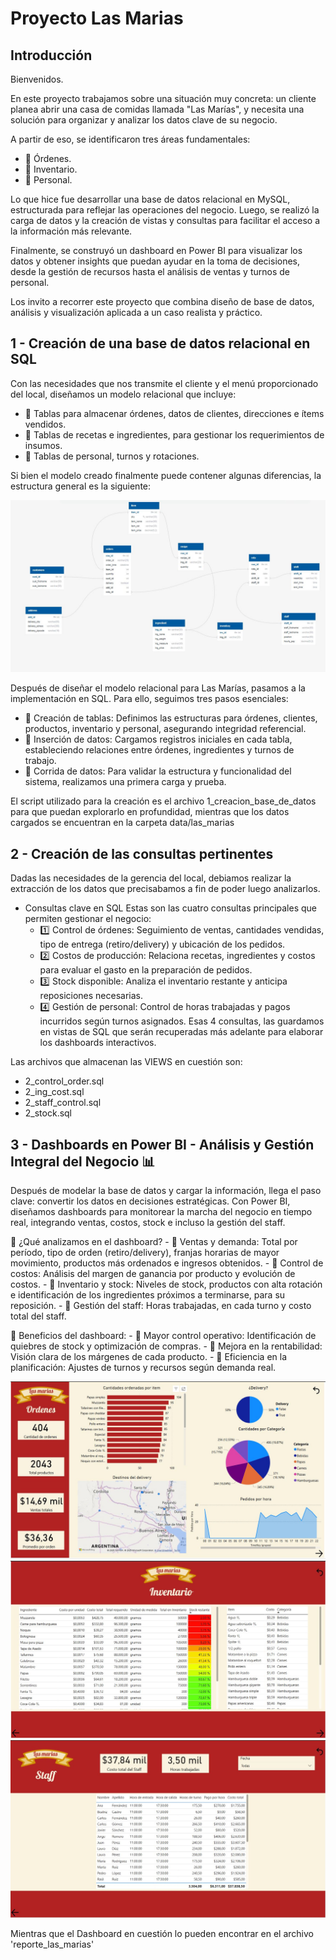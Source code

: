 # Proyecto Las Marias

## Introducción

Bienvenidos.

En este proyecto trabajamos sobre una situación muy concreta: un cliente planea abrir una casa de comidas llamada "Las Marías", y necesita una solución para organizar y analizar los datos clave de su negocio.

A partir de eso, se identificaron tres áreas fundamentales: 
- 🔹 Órdenes. 
- 🔹 Inventario. 
- 🔹 Personal.

Lo que hice fue desarrollar una base de datos relacional en MySQL, estructurada para reflejar las operaciones del negocio. Luego, se realizó la carga de datos y la creación de vistas y consultas para facilitar el acceso a la información más relevante.

Finalmente, se construyó un dashboard en Power BI para visualizar los datos y obtener insights que puedan ayudar en la toma de decisiones, desde la gestión de recursos hasta el análisis de ventas y turnos de personal.

Los invito a recorrer este proyecto que combina diseño de base de datos, análisis y visualización aplicada a un caso realista y práctico.

## 1 - Creación de una base de datos relacional en SQL

Con las necesidades que nos transmite el cliente y el menú proporcionado del local, diseñamos un modelo relacional que incluye:
- 🔹 Tablas para almacenar órdenes, datos de clientes, direcciones e ítems vendidos.
- 🔹 Tablas de recetas e ingredientes, para gestionar los requerimientos de insumos.
- 🔹 Tablas de personal, turnos y rotaciones.

Si bien el modelo creado finalmente puede contener algunas diferencias, la estructura general es la siguiente:

![Modelo relacional de la base de datos de Las Marías](create_bd.JPG)

Después de diseñar el modelo relacional para Las Marías, pasamos a la implementación en SQL. Para ello, seguimos tres pasos esenciales:
- 🔹 Creación de tablas: Definimos las estructuras para órdenes, clientes, productos, inventario y personal, asegurando integridad referencial.
- 🔹 Inserción de datos: Cargamos registros iniciales en cada tabla, estableciendo relaciones entre órdenes, ingredientes y turnos de trabajo.
- 🔹 Corrida de datos: Para validar la estructura y funcionalidad del sistema, realizamos una primera carga y prueba.

El script utilizado para la creación es el archivo 1_creacion_base_de_datos para que puedan explorarlo en profundidad, mientras que los datos cargados se encuentran en la carpeta data/las_marias

## 2 - Creación de las consultas pertinentes

Dadas las necesidades de la gerencia del local, debiamos realizar la extracción de los datos que precisabamos a fin de poder luego analizarlos.

- Consultas clave en SQL
Estas son las cuatro consultas principales que permiten gestionar el negocio:
    - 1️⃣ Control de órdenes: Seguimiento de ventas, cantidades vendidas, tipo de entrega (retiro/delivery) y ubicación de los pedidos.
    - 2️⃣ Costos de producción: Relaciona recetas, ingredientes y costos para evaluar el gasto en la preparación de pedidos.
    - 3️⃣ Stock disponible: Analiza el inventario restante y anticipa reposiciones necesarias.
    - 4️⃣ Gestión de personal: Control de horas trabajadas y pagos incurridos según turnos asignados.
Esas 4 consultas, las guardamos en vistas de SQL que serán recuperadas más adelante para elaborar los dashboards interactivos.

Las archivos que almacenan las VIEWS en cuestión son:
- 2_control_order.sql
- 2_ing_cost.sql
- 2_staff_control.sql
- 2_stock.sql

## 3 - Dashboards en Power BI - Análisis y Gestión Integral del Negocio 📊 
Después de modelar la base de datos y cargar la información, llega el paso clave: convertir los datos en decisiones estratégicas. Con Power BI, diseñamos dashboards para monitorear la marcha del negocio en tiempo real, integrando ventas, costos, stock e incluso la gestión del staff. 

🔹 ¿Qué analizamos en el dashboard? 
    - 📌 Ventas y demanda: Total por período, tipo de orden (retiro/delivery), franjas horarias de mayor movimiento, productos más ordenados e ingresos obtenidos. 
    - 📌 Control de costos: Análisis del margen de ganancia por producto y evolución de costos. 
    - 📌 Inventario y stock: Niveles de stock, productos con alta rotación e identificación de los ingredientes próximos a terminarse, para su reposición. 
    - 📌 Gestión del staff: Horas trabajadas, en cada turno y costo total del staff. 

🔹 Beneficios del dashboard: 
    - 📌 Mayor control operativo: Identificación de quiebres de stock y optimización de compras. 
    - 📌 Mejora en la rentabilidad: Visión clara de los márgenes de cada producto. 
    - 📌 Eficiencia en la planificación: Ajustes de turnos y recursos según demanda real. 

![Dashboard del control de órdenes](reporte1.JPG)
![Dashboard del control de inventario](reporte2.JPG)
![Dashboard del control de staff](reporte3.JPG)

Mientras que el Dashboard en cuestión lo pueden encontrar en el archivo 'reporte_las_marias'

